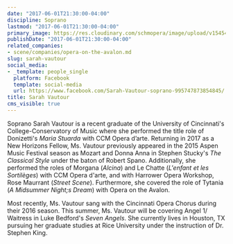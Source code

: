 ```yaml
---
date: "2017-06-01T21:30:00-04:00"
discipline: Soprano
lastmod: "2017-06-01T21:30:00-04:00"
primary_image: https://res.cloudinary.com/schmopera/image/upload/v1545409169/media/webhook-uploads/1496366898481/2017-06-01---Sarah-Vautour.jpg.jpg
publishDate: "2017-06-01T21:30:00-04:00"
related_companies:
- scene/companies/opera-on-the-avalon.md
slug: sarah-vautour
social_media:
- _template: people_single
  platform: Facebook
  template: social-media
  url: https://www.facebook.com/Sarah-Vautour-soprano-995747873854845/
title: Sarah Vautour
cms_visible: true
---
```


Soprano Sarah Vautour is a recent graduate of the University of Cincinnati's College-Conservatory of Music where she performed the title role of Donizetti's *Maria Stuarda* with CCM Opera d’arte. Returning in 2017 as a New Horizons Fellow, Ms. Vautour previously appeared in the 2015 Aspen Music Festival season as Mozart and Donna Anna in Stephen Stucky's *The Classical Style* under the baton of Robert Spano. Additionally, she performed the roles of Morgana (*Alcina*) and Le Chatte (*L'enfant et les Sortilèges*) with CCM Opera d'arte, and with Harrower Opera Workshop, Rose Maurrant (*Street Scene*). Furthermore, she covered the role of Tytania (*A Midsummer Night;s Dream*) with Opera on the Avalon. 

Most recently, Ms. Vautour sang with the Cincinnati Opera Chorus during their 2016 season. This summer, Ms. Vautour will be covering Angel 1/ Waitress in Luke Bedford's *Seven Angels*. She currently lives in Houston, TX pursuing her graduate studies at Rice University under the instruction of Dr. Stephen King.
